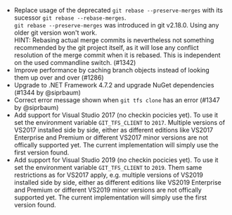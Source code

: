 * Replace usage of the deprecated `git rebase --preserve-merges` with its sucessor `git rebase --rebase-merges`.  
  `git rebase --preserve-merges` was introduced in git v2.18.0. Using any older git version won't work.  
  HINT: Rebasing actual merge commits is nevertheless not something recommended by the git project itself,
  as it will lose any conflict resolution of the merge commit when it is rebased. 
  This is independent on the used commandline switch. (#1342)
* Improve performance by caching branch objects instead of looking them up over and over (#1286)
* Upgrade to .NET Framework 4.7.2 and upgrade NuGet dependencies (#1344 by @siprbaum)
* Correct error message shown when `git tfs clone` has an error (#1347 by @siprbaum)
* Add support for Visual Studio 2017 (no checkin pocicies yet). To use it set the
  environment variable `GIT_TFS_CLIENT` to `2017`.  Multiple versions of VS2017 installed side by side,
  either as different editions like VS2017 Enterprise  and Premium or different VS2017 minor versions are
  not offically supported yet. The current implementation  will simply use the first version found.
* Add support for Visual Studio 2019 (no checkin pocicies yet). To use it set the
  environment variable `GIT_TFS_CLIENT` to `2019`. Them same restrictions as for VS2017 apply, e.g.
  multiple versions of VS2019 installed side by side,  either as different editions like VS2019 Enterprise
  and Premium or different VS2019 minor versions are not offically supported yet. The current implementation
  will simply use the first version found.

